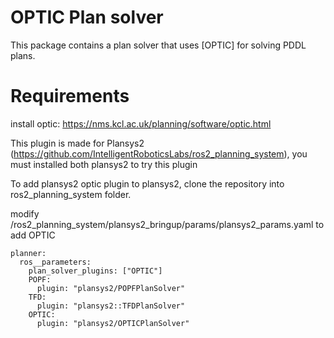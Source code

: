 # OPTIC Plan solver

This package contains a plan solver that uses [OPTIC] for solving PDDL plans.

# Requirements

install optic: https://nms.kcl.ac.uk/planning/software/optic.html

This plugin is made for Plansys2 (https://github.com/IntelligentRoboticsLabs/ros2_planning_system), you must installed both plansys2 to try this plugin

To add plansys2 optic plugin to plansys2, clone the repository into ros2_planning_system folder.

modify /ros2_planning_system/plansys2_bringup/params/plansys2_params.yaml to add OPTIC

```
planner:
  ros__parameters:
    plan_solver_plugins: ["OPTIC"]
    POPF:
      plugin: "plansys2/POPFPlanSolver"
    TFD:
      plugin: "plansys2::TFDPlanSolver"
    OPTIC:
      plugin: "plansys2/OPTICPlanSolver"
```
